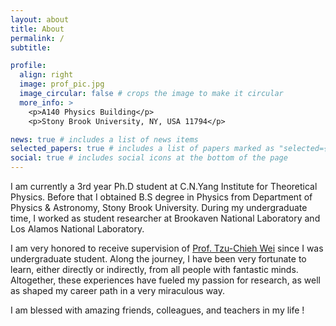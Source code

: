 ```yaml
---
layout: about
title: About
permalink: /
subtitle: 

profile:
  align: right
  image: prof_pic.jpg
  image_circular: false # crops the image to make it circular
  more_info: >
    <p>A140 Physics Building</p>
    <p>Stony Brook University, NY, USA 11794</p>

news: true # includes a list of news items
selected_papers: true # includes a list of papers marked as "selected={true}"
social: true # includes social icons at the bottom of the page
---
```

I am currently a 3rd year Ph.D student at C.N.Yang Institute for Theoretical Physics. Before that I obtained B.S degree in Physics from Department of Physics & Astronomy,  Stony Brook University.  During my undergraduate time,  I worked as student researcher at Brookaven National Laboratory and Los Alamos National Laboratory.

I am very honored to receive supervision of [Prof. Tzu-Chieh Wei](http://insti.physics.sunysb.edu/~twei/) since I was undergraduate student. Along the journey, I have been very fortunate to learn, either directly or indirectly,  from all people with fantastic minds.  Altogether, these experiences have fueled my passion for research, as well as shaped my career path in a very miraculous way. 

I am blessed with amazing friends, colleagues, and teachers in my life ! 




